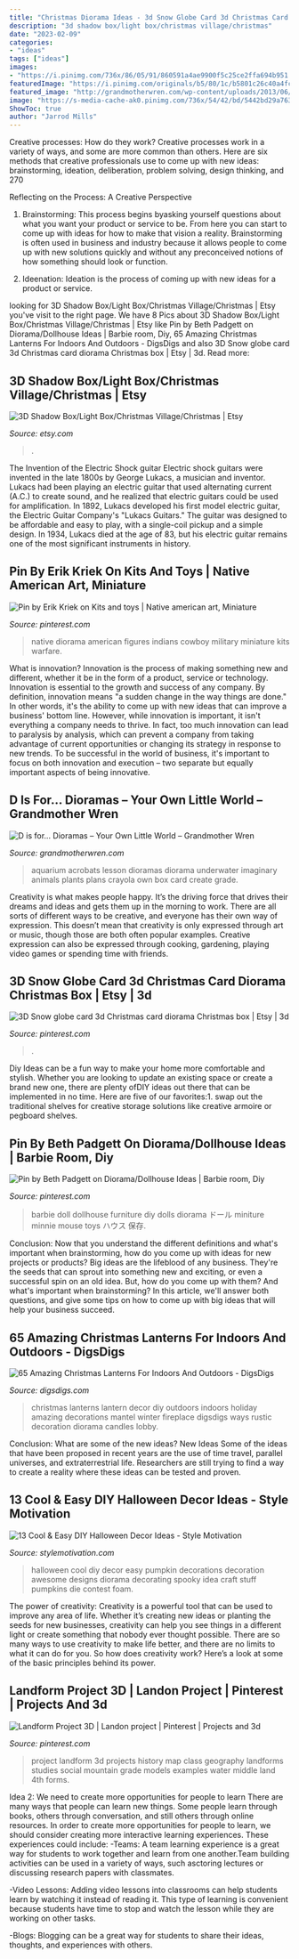```yaml
---
title: "Christmas Diorama Ideas - 3d Snow Globe Card 3d Christmas Card Diorama Christmas Box"
description: "3d shadow box/light box/christmas village/christmas"
date: "2023-02-09"
categories:
- "ideas"
tags: ["ideas"]
images:
- "https://i.pinimg.com/736x/86/05/91/860591a4ae9900f5c25ce2ffa694b951.jpg"
featuredImage: "https://i.pinimg.com/originals/b5/80/1c/b5801c26c40a4fcbd683625d8d42e0cf.jpg"
featured_image: "http://grandmotherwren.com/wp-content/uploads/2013/06/535.jpg"
image: "https://s-media-cache-ak0.pinimg.com/736x/54/42/bd/5442bd29a763fae2d9d6f3eb37c40076.jpg"
ShowToc: true
author: "Jarrod Mills"
---
```



Creative processes: How do they work?
Creative processes work in a variety of ways, and some are more common than others. Here are six methods that creative professionals use to come up with new ideas: brainstorming, ideation, deliberation, problem solving, design thinking, and 270

Reflecting on the Process: A Creative Perspective

1. Brainstorming: This process begins byasking yourself questions about what you want your product or service to be. From here you can start to come up with ideas for how to make that vision a reality. Brainstorming is often used in business and industry because it allows people to come up with new solutions quickly and without any preconceived notions of how something should look or function.

2. Ideenation: Ideation is the process of coming up with new ideas for a product or service.

	

		
looking for 3D Shadow Box/Light Box/Christmas Village/Christmas | Etsy you've visit to the right page. We have 8 Pics about 3D Shadow Box/Light Box/Christmas Village/Christmas | Etsy like Pin by Beth Padgett on Diorama/Dollhouse Ideas | Barbie room, Diy, 65 Amazing Christmas Lanterns For Indoors And Outdoors - DigsDigs and also 3D Snow globe card 3d Christmas card diorama Christmas box | Etsy | 3d. Read more:
		
    
## 3D Shadow Box/Light Box/Christmas Village/Christmas | Etsy

<img loading=lazy src="https://i.etsystatic.com/15583754/r/il/adc87c/1695002378/il_794xN.1695002378_mwy6.jpg" onerror="this.onerror=null;this.src='https://tse4.mm.bing.net/th?id=OIP.7W3GI1ysBM2DQvgy3q483wHaHa&amp;pid=15.1';" alt="3D Shadow Box/Light Box/Christmas Village/Christmas | Etsy">

_Source: etsy.com_

>. 

	

The Invention of the Electric Shock guitar
Electric shock guitars were invented in the late 1800s by George Lukacs, a musician and inventor. Lukacs had been playing an electric guitar that used alternating current (A.C.) to create sound, and he realized that electric guitars could be used for amplification. In 1892, Lukacs developed his first model electric guitar, the Electric Guitar Company's "Lukacs Guitars." The guitar was designed to be affordable and easy to play, with a single-coil pickup and a simple design. In 1934, Lukacs died at the age of 83, but his electric guitar remains one of the most significant instruments in history.

    
## Pin By Erik Kriek On Kits And Toys | Native American Art, Miniature

<img loading=lazy src="https://i.pinimg.com/originals/87/ce/56/87ce56b5e59c69da7b956c2f514d698d.jpg" onerror="this.onerror=null;this.src='https://tse4.mm.bing.net/th?id=OIP.Ol41asJYNA0clnVfOSspzwHaJ3&amp;pid=15.1';" alt="Pin by Erik Kriek on Kits and toys | Native american art, Miniature">

_Source: pinterest.com_

>native diorama american figures indians cowboy military miniature kits warfare. 

	

What is innovation?
Innovation is the process of making something new and different, whether it be in the form of a product, service or technology. Innovation is essential to the growth and success of any company. By definition, innovation means "a sudden change in the way things are done." In other words, it's the ability to come up with new ideas that can improve a business' bottom line.
However, while innovation is important, it isn't everything a company needs to thrive. In fact, too much innovation can lead to paralysis by analysis, which can prevent a company from taking advantage of current opportunities or changing its strategy in response to new trends. To be successful in the world of business, it's important to focus on both innovation and execution – two separate but equally important aspects of being innovative.

    
## D Is For… Dioramas – Your Own Little World – Grandmother Wren

<img loading=lazy src="http://grandmotherwren.com/wp-content/uploads/2013/06/535.jpg" onerror="this.onerror=null;this.src='https://tse2.mm.bing.net/th?id=OIP.ud9PH_gmFE14kwSF2JdzZwHaE-&amp;pid=15.1';" alt="D is for… Dioramas – Your Own Little World – Grandmother Wren">

_Source: grandmotherwren.com_

>aquarium acrobats lesson dioramas diorama underwater imaginary animals plants plans crayola own box card create grade. 

	

Creativity is what makes people happy. It’s the driving force that drives their dreams and ideas and gets them up in the morning to work. There are all sorts of different ways to be creative, and everyone has their own way of expression. This doesn’t mean that creativity is only expressed through art or music, though those are both often popular examples. Creative expression can also be expressed through cooking, gardening, playing video games or spending time with friends.

    
## 3D Snow Globe Card 3d Christmas Card Diorama Christmas Box | Etsy | 3d

<img loading=lazy src="https://i.pinimg.com/originals/b5/80/1c/b5801c26c40a4fcbd683625d8d42e0cf.jpg" onerror="this.onerror=null;this.src='https://tse3.mm.bing.net/th?id=OIP.sL66aaNT0UFTL4XNAk3JAQHaJ4&amp;pid=15.1';" alt="3D Snow globe card 3d Christmas card diorama Christmas box | Etsy | 3d">

_Source: pinterest.com_

>. 

	

Diy Ideas can be a fun way to make your home more comfortable and stylish. Whether you are looking to update an existing space or create a brand new one, there are plenty ofDIY ideas out there that can be implemented in no time. Here are five of our favorites:1. swap out the traditional shelves for creative storage solutions like creative armoire or pegboard shelves.
    
## Pin By Beth Padgett On Diorama/Dollhouse Ideas | Barbie Room, Diy

<img loading=lazy src="https://i.pinimg.com/736x/86/05/91/860591a4ae9900f5c25ce2ffa694b951.jpg" onerror="this.onerror=null;this.src='https://tse3.mm.bing.net/th?id=OIP.AWPG-OTGTEWj3dsu2797mAHaIX&amp;pid=15.1';" alt="Pin by Beth Padgett on Diorama/Dollhouse Ideas | Barbie room, Diy">

_Source: pinterest.com_

>barbie doll dollhouse furniture diy dolls diorama ドール miniture minnie mouse toys ハウス 保存. 

	

Conclusion: Now that you understand the different definitions and what's important when brainstorming, how do you come up with ideas for new projects or products?
Big ideas are the lifeblood of any business. They're the seeds that can sprout into something new and exciting, or even a successful spin on an old idea. But, how do you come up with them? And what's important when brainstorming? In this article, we'll answer both questions, and give some tips on how to come up with big ideas that will help your business succeed.

    
## 65 Amazing Christmas Lanterns For Indoors And Outdoors - DigsDigs

<img loading=lazy src="http://www.digsdigs.com/photos/2012/11/41-amazing-christmas-lanterns-for-indoors-and-outdoors-10-775x1150.jpg" onerror="this.onerror=null;this.src='https://tse2.mm.bing.net/th?id=OIP.fv73Md8x8CyAdTOrYW8MlgHaK_&amp;pid=15.1';" alt="65 Amazing Christmas Lanterns For Indoors And Outdoors - DigsDigs">

_Source: digsdigs.com_

>christmas lanterns lantern decor diy outdoors indoors holiday amazing decorations mantel winter fireplace digsdigs ways rustic decoration diorama candles lobby. 

	

Conclusion: What are some of the new ideas?
New Ideas
Some of the ideas that have been proposed in recent years are the use of time travel, parallel universes, and extraterrestrial life. Researchers are still trying to find a way to create a reality where these ideas can be tested and proven.

    
## 13 Cool &amp; Easy DIY Halloween Decor Ideas - Style Motivation

<img loading=lazy src="http://www.stylemotivation.com/wp-content/uploads/2013/09/1112.jpg" onerror="this.onerror=null;this.src='https://tse3.mm.bing.net/th?id=OIP.ii83FtO16Au0_B-whWBfTwHaLJ&amp;pid=15.1';" alt="13 Cool &amp; Easy DIY Halloween Decor Ideas - Style Motivation">

_Source: stylemotivation.com_

>halloween cool diy decor easy pumpkin decorations decoration awesome designs diorama decorating spooky idea craft stuff pumpkins die contest foam. 

	

The power of creativity:
Creativity is a powerful tool that can be used to improve any area of life. Whether it’s creating new ideas or planting the seeds for new businesses, creativity can help you see things in a different light or create something that nobody ever thought possible. There are so many ways to use creativity to make life better, and there are no limits to what it can do for you. So how does creativity work? Here’s a look at some of the basic principles behind its power.

    
## Landform Project 3D | Landon Project | Pinterest | Projects And 3d

<img loading=lazy src="https://s-media-cache-ak0.pinimg.com/736x/54/42/bd/5442bd29a763fae2d9d6f3eb37c40076.jpg" onerror="this.onerror=null;this.src='https://tse3.mm.bing.net/th?id=OIP.kmn2Af7UxPLqsTVGSNR5KwHaFj&amp;pid=15.1';" alt="Landform Project 3D | Landon project | Pinterest | Projects and 3d">

_Source: pinterest.com_

>project landform 3d projects history map class geography landforms studies social mountain grade models examples water middle land 4th forms. 

	

Idea 2: We need to create more opportunities for people to learn
There are many ways that people can learn new things. Some people learn through books, others through conversation, and still others through online resources. In order to create more opportunities for people to learn, we should consider creating more interactive learning experiences. These experiences could include:
-Teams: A team learning experience is a great way for students to work together and learn from one another.Team building activities can be used in a variety of ways, such asctoring lectures or discussing research papers with classmates.

-Video Lessons: Adding video lessons into classrooms can help students learn by watching it instead of reading it. This type of learning is convenient because students have time to stop and watch the lesson while they are working on other tasks.

-Blogs: Blogging can be a great way for students to share their ideas, thoughts, and experiences with others.

